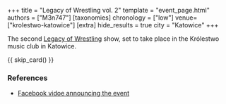 +++
title = "Legacy of Wrestling vol. 2"
template = "event_page.html"
authors = ["M3n747"]
[taxonomies]
chronology = ["low"]
venue=["krolestwo-katowice"]
[extra]
hide_results = true
city = "Katowice"
+++

The second [Legacy of Wrestling](@/o/low.md) show, set to take place in the Królestwo music club in Katowice.

{{ skip_card() }}

### References

* [Facebook vidoe announcing the event](https://www.facebook.com/watch/?v=560125297045765)
